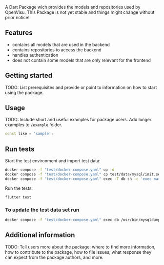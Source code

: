 <!-- 
This README describes the package. If you publish this package to pub.dev,
this README's contents appear on the landing page for your package.

For information about how to write a good package README, see the guide for
[writing package pages](https://dart.dev/guides/libraries/writing-package-pages). 

For general information about developing packages, see the Dart guide for
[creating packages](https://dart.dev/guides/libraries/create-library-packages)
and the Flutter guide for
[developing packages and plugins](https://flutter.dev/developing-packages). 
-->

A Dart Package wich provides the models and repositories used by OpenVisu.
This Package is not yet stable and things might change without prior notice!

## Features

- contains all models that are used in the backend
- contains repositories to access the backend
- handles authentication
- does not contain some models that are only relevant for the frontend

## Getting started

TODO: List prerequisites and provide or point to information on how to
start using the package.

## Usage

TODO: Include short and useful examples for package users. Add longer examples
to `/example` folder. 

```dart
const like = 'sample';
```

## Run tests

Start the test environment and import test data:
```bash
docker compose -f "test/docker-compose.yaml" up -d
docker compose -f "test/docker-compose.yaml" cp test/data/mysql/init.sql db:/init.sql
docker compose -f "test/docker-compose.yaml" exec -T db sh -c 'exec mariadb -u root --password=yi5S7LHWONx0qWhd openvisu ' < test/data/mysql/init.sql
```

Run the tests:
```bash
flutter test
```

### To update the test data set run 
```bash
docker compose -f "test/docker-compose.yaml" exec db /usr/bin/mysqldump -u root --password=yi5S7LHWONx0qWhd openvisu > test/data/mysql/init.sql
```

## Additional information

TODO: Tell users more about the package: where to find more information, how to 
contribute to the package, how to file issues, what response they can expect 
from the package authors, and more.
